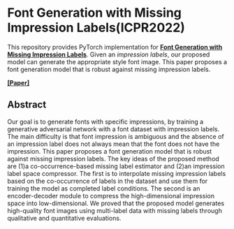 # Font Generation with Missing Impression Labels(ICPR2022)
This repository provides PyTorch implementation for [**Font Generation with Missing Impression Labels**](https://arxiv.org/abs/2203.10348). Given an *impression labels*, our proposed model can generate the appropriate style font image. This paper proposes a font generation model that is robust against missing impression labels. 

[**[Paper]**](https://arxiv.org/abs/2203.10348)

## Abstract
Our goal is to generate fonts with specific impressions, by training a generative adversarial network with a font dataset with impression labels. The main difficulty is that font impression is ambiguous and the absence of an impression label does not always mean that the font does not have the impression. This paper proposes a font generation model that is robust against missing impression labels. The key ideas of the proposed method are (1)a co-occurrence-based missing label estimator and (2)an impression label space compressor. The first is to interpolate missing impression labels based on the co-occurrence of labels in the dataset and use them for training the model as completed label conditions. The second is an encoder-decoder module to compress the high-dimensional impression space into low-dimensional. We proved that the proposed model generates high-quality font images using multi-label data with missing labels through qualitative and quantitative evaluations.
